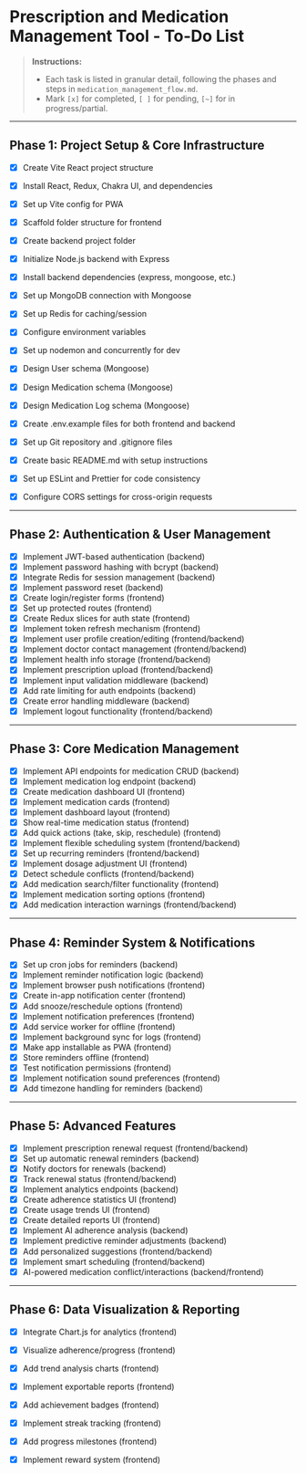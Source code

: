 # Prescription and Medication Management Tool - To-Do List

> **Instructions:**
> - Each task is listed in granular detail, following the phases and steps in `medication_management_flow.md`.
> - Mark `[x]` for completed, `[ ]` for pending, `[~]` for in progress/partial.

---

## Phase 1: Project Setup & Core Infrastructure

- [x] Create Vite React project structure
- [x] Install React, Redux, Chakra UI, and dependencies
- [x] Set up Vite config for PWA
- [x] Scaffold folder structure for frontend
- [x] Create backend project folder
- [x] Initialize Node.js backend with Express
- [x] Install backend dependencies (express, mongoose, etc.)
- [x] Set up MongoDB connection with Mongoose
- [x] Set up Redis for caching/session
- [x] Configure environment variables
- [x] Set up nodemon and concurrently for dev
- [x] Design User schema (Mongoose)
- [x] Design Medication schema (Mongoose)
- [x] Design Medication Log schema (Mongoose)
- [x] Create .env.example files for both frontend and backend
- [x] Set up Git repository and .gitignore files
- [x] Create basic README.md with setup instructions
- [x] Set up ESLint and Prettier for code consistency
- [x] Configure CORS settings for cross-origin requests


---

## Phase 2: Authentication & User Management

- [x] Implement JWT-based authentication (backend)
- [x] Implement password hashing with bcrypt (backend)
- [x] Integrate Redis for session management (backend)
- [x] Implement password reset (backend)
- [x] Create login/register forms (frontend)
- [x] Set up protected routes (frontend)
- [x] Create Redux slices for auth state (frontend)
- [x] Implement token refresh mechanism (frontend)
- [x] Implement user profile creation/editing (frontend/backend)
- [x] Implement doctor contact management (frontend/backend)
- [x] Implement health info storage (frontend/backend)
- [x] Implement prescription upload (frontend/backend)
- [x] Implement input validation middleware (backend)
- [x] Add rate limiting for auth endpoints (backend)
- [x] Create error handling middleware (backend)
- [x] Implement logout functionality (frontend/backend)

---

## Phase 3: Core Medication Management

- [x] Implement API endpoints for medication CRUD (backend)
- [x] Implement medication log endpoint (backend)
- [x] Create medication dashboard UI (frontend)
- [x] Implement medication cards (frontend)
- [x] Implement dashboard layout (frontend)
- [x] Show real-time medication status (frontend)
- [x] Add quick actions (take, skip, reschedule) (frontend)
- [x] Implement flexible scheduling system (frontend/backend)
- [x] Set up recurring reminders (frontend/backend)
- [x] Implement dosage adjustment UI (frontend)
- [x] Detect schedule conflicts (frontend/backend)
- [x] Add medication search/filter functionality (frontend)
- [x] Implement medication sorting options (frontend)
- [x] Add medication interaction warnings (frontend/backend)

---

## Phase 4: Reminder System & Notifications

- [x] Set up cron jobs for reminders (backend)
- [x] Implement reminder notification logic (backend)
- [x] Implement browser push notifications (frontend)
- [x] Create in-app notification center (frontend)
- [x] Add snooze/reschedule options (frontend)
- [x] Implement notification preferences (frontend)
- [x] Add service worker for offline (frontend)
- [x] Implement background sync for logs (frontend)
- [x] Make app installable as PWA (frontend)
- [x] Store reminders offline (frontend)
- [x] Test notification permissions (frontend)
- [x] Implement notification sound preferences (frontend)
- [x] Add timezone handling for reminders (backend)

---

## Phase 5: Advanced Features

- [x] Implement prescription renewal request (frontend/backend)
- [x] Set up automatic renewal reminders (backend)
- [x] Notify doctors for renewals (backend)
- [x] Track renewal status (frontend/backend)
- [x] Implement analytics endpoints (backend)
- [x] Create adherence statistics UI (frontend)
- [x] Create usage trends UI (frontend)
- [x] Create detailed reports UI (frontend)
- [x] Implement AI adherence analysis (backend)
- [x] Implement predictive reminder adjustments (backend)
- [x] Add personalized suggestions (frontend/backend)
- [x] Implement smart scheduling (frontend/backend)
- [x] AI-powered medication conflict/interactions (backend/frontend)

---

## Phase 6: Data Visualization & Reporting

- [x] Integrate Chart.js for analytics (frontend)
- [x] Visualize adherence/progress (frontend)
- [x] Add trend analysis charts (frontend)
- [x] Implement exportable reports (frontend)
- [x] Add achievement badges (frontend)
- [x] Implement streak tracking (frontend)
- [x] Add progress milestones (frontend)
- [x] Implement reward system (frontend)


